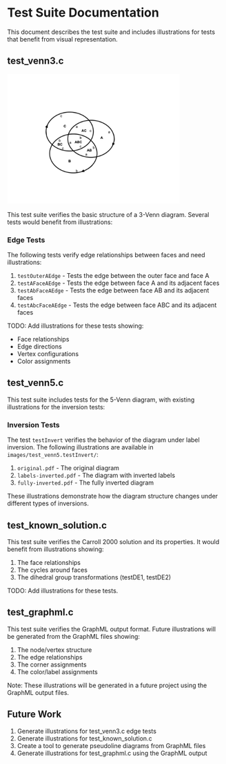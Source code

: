 # Test Suite Documentation

This document describes the test suite and includes illustrations for tests that benefit from visual representation.

## test_venn3.c

<img src="../images/ABC.jpg" alt="ABC Diagram" width="400"/>

This test suite verifies the basic structure of a 3-Venn diagram. Several tests would benefit from illustrations:

### Edge Tests

The following tests verify edge relationships between faces and need illustrations:

1. `testOuterAEdge` - Tests the edge between the outer face and face A
2. `testAFaceAEdge` - Tests the edge between face A and its adjacent faces
3. `testAbFaceAEdge` - Tests the edge between face AB and its adjacent faces
4. `testAbcFaceAEdge` - Tests the edge between face ABC and its adjacent faces

TODO: Add illustrations for these tests showing:
- Face relationships
- Edge directions
- Vertex configurations
- Color assignments

## test_venn5.c

This test suite includes tests for the 5-Venn diagram, with existing illustrations for the inversion tests:

### Inversion Tests

The test `testInvert` verifies the behavior of the diagram under label inversion. The following illustrations are available in `images/test_venn5.testInvert/`:

1. `original.pdf` - The original diagram
2. `labels-inverted.pdf` - The diagram with inverted labels
3. `fully-inverted.pdf` - The fully inverted diagram

These illustrations demonstrate how the diagram structure changes under different types of inversions.

## test_known_solution.c

This test suite verifies the Carroll 2000 solution and its properties. It would benefit from illustrations showing:

1. The face relationships
2. The cycles around faces
3. The dihedral group transformations (testDE1, testDE2)

TODO: Add illustrations for these tests.

## test_graphml.c

This test suite verifies the GraphML output format. Future illustrations will be generated from the GraphML files showing:

1. The node/vertex structure
2. The edge relationships
3. The corner assignments
4. The color/label assignments

Note: These illustrations will be generated in a future project using the GraphML output files.

## Future Work

1. Generate illustrations for test_venn3.c edge tests
2. Generate illustrations for test_known_solution.c
3. Create a tool to generate pseudoline diagrams from GraphML files
4. Generate illustrations for test_graphml.c using the GraphML output 